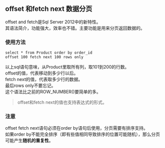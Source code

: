 ## offset 和fetch next 数据分页
offset and fetch是Sql Server 2012中的新特性。  
其语法简介，功能强大，效率也不错。主要功能是用来分页返回数据的。  
### 使用方法
```
select * from Product order by order_id   
offset 100 fetch next 100 rows only   
```  
以上sql语句意味，从Product里取所有列，取101到200的行数。   
offset的值，代表移动到多少行以后。   
fetch next的值，代表取多少行的数据。   
最后rows only不要忘记。   
这个语法比之前的ROW_NUMBER()要简单的多。  
> offset和fetch next的值也支持表达式的形式。  
### 注意
offset fetch next语句必须在order by语句后使用，分页需要有排序支持。   
如果order by不能完全排序（即有些值相同导致排序的位置可能随机），那么分页可能产生**随机的重复性**。   